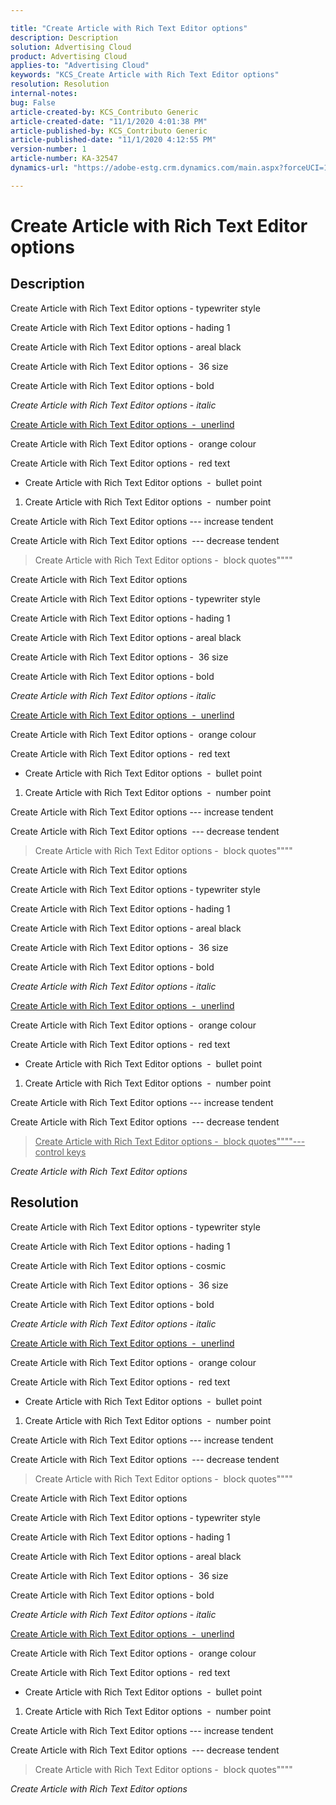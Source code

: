 ```yaml
---

title: "Create Article with Rich Text Editor options"  
description: Description  
solution: Advertising Cloud  
product: Advertising Cloud  
applies-to: "Advertising Cloud"  
keywords: "KCS_Create Article with Rich Text Editor options"  
resolution: Resolution  
internal-notes:   
bug: False  
article-created-by: KCS_Contributo Generic  
article-created-date: "11/1/2020 4:01:38 PM"  
article-published-by: KCS_Contributo Generic  
article-published-date: "11/1/2020 4:12:55 PM"  
version-number: 1  
article-number: KA-32547  
dynamics-url: "https://adobe-estg.crm.dynamics.com/main.aspx?forceUCI=1&pagetype=entityrecord&etn=knowledgearticle&id=71fcbd85-5b1c-eb11-a814-000d3a35ed4e"

---
```


# Create Article with Rich Text Editor options

## Description

Create Article with Rich Text Editor options - typewriter style


Create Article with Rich Text Editor options - hading 1



Create Article with Rich Text Editor options - areal black

Create Article with Rich Text Editor options -  36 size

Create Article with Rich Text Editor options - bold

*Create Article with Rich Text Editor options - italic*

<u>Create Article with Rich Text Editor options​​​​​​​  -  unerlind</u>

Create Article with Rich Text Editor options -  orange colour

Create Article with Rich Text Editor options -  red text

*   Create Article with Rich Text Editor options  -  bullet point




1.  Create Article with Rich Text Editor options  -  number point




Create Article with Rich Text Editor options --- increase tendent

Create Article with Rich Text Editor options  --- decrease tendent

> Create Article with Rich Text Editor options -  block quotes""""

Create Article with Rich Text Editor options

Create Article with Rich Text Editor options - typewriter style


Create Article with Rich Text Editor options - hading 1



Create Article with Rich Text Editor options - areal black

Create Article with Rich Text Editor options -  36 size

Create Article with Rich Text Editor options​​​​​​​ - bold

*Create Article with Rich Text Editor options​​​​​​​ - italic*

<u>Create Article with Rich Text Editor options​​​​​​​  -  unerlind</u>

Create Article with Rich Text Editor options -  orange colour

Create Article with Rich Text Editor options -  red text

*   Create Article with Rich Text Editor options  -  bullet point




1.  Create Article with Rich Text Editor options  -  number point




Create Article with Rich Text Editor options --- increase tendent

Create Article with Rich Text Editor options  --- decrease tendent

> Create Article with Rich Text Editor options -  block quotes""""

Create Article with Rich Text Editor options

Create Article with Rich Text Editor options - typewriter style


Create Article with Rich Text Editor options - hading 1



Create Article with Rich Text Editor options - areal black

Create Article with Rich Text Editor options -  36 size

Create Article with Rich Text Editor options​​​​​​​ - bold

*Create Article with Rich Text Editor options​​​​​​​ - italic*

<u>Create Article with Rich Text Editor options​​​​​​​  -  unerlind</u>

Create Article with Rich Text Editor options -  orange colour

Create Article with Rich Text Editor options -  red text

*   Create Article with Rich Text Editor options  -  bullet point




1.  Create Article with Rich Text Editor options  -  number point




Create Article with Rich Text Editor options --- increase tendent

Create Article with Rich Text Editor options  --- decrease tendent

> <u>Create Article with Rich Text Editor options -  block quotes""""---control keys</u>

*Create Article with Rich Text Editor options*

## Resolution

Create Article with Rich Text Editor options - typewriter style


Create Article with Rich Text Editor options - hading 1



Create Article with Rich Text Editor options - cosmic

Create Article with Rich Text Editor options -  36 size

Create Article with Rich Text Editor options - bold

*Create Article with Rich Text Editor options​​​​​​​ - italic*

<u>Create Article with Rich Text Editor options​​​​​​​  -  unerlind</u>

Create Article with Rich Text Editor options -  orange colour

Create Article with Rich Text Editor options -  red text

*   Create Article with Rich Text Editor options  -  bullet point




1.  Create Article with Rich Text Editor options  -  number point




Create Article with Rich Text Editor options --- increase tendent

Create Article with Rich Text Editor options  --- decrease tendent

> Create Article with Rich Text Editor options -  block quotes""""

Create Article with Rich Text Editor options

Create Article with Rich Text Editor options - typewriter style


Create Article with Rich Text Editor options - hading 1



Create Article with Rich Text Editor options - areal black

Create Article with Rich Text Editor options -  36 size

Create Article with Rich Text Editor options​​​​​​​ - bold

*Create Article with Rich Text Editor options​​​​​​​ - italic*

<u>Create Article with Rich Text Editor options​​​​​​​  -  unerlind</u>

Create Article with Rich Text Editor options -  orange colour

Create Article with Rich Text Editor options -  red text

*   Create Article with Rich Text Editor options  -  bullet point




1.  Create Article with Rich Text Editor options  -  number point




Create Article with Rich Text Editor options --- increase tendent

Create Article with Rich Text Editor options  --- decrease tendent

> Create Article with Rich Text Editor options -  block quotes""""

*Create Article with Rich Text Editor options*
